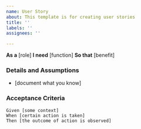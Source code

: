 ```yaml
---
name: User Story
about: This template is for creating user stories
title: ''
labels: ''
assignees: ''

---
```


**As a** [role]
**I need** [function]
**So that** [benefit]
   
### Details and Assumptions
* [document what you know]
   
### Acceptance Criteria

```gherkin
Given [some context]
When [certain action is taken]
Then [the outcome of action is observed]
```
